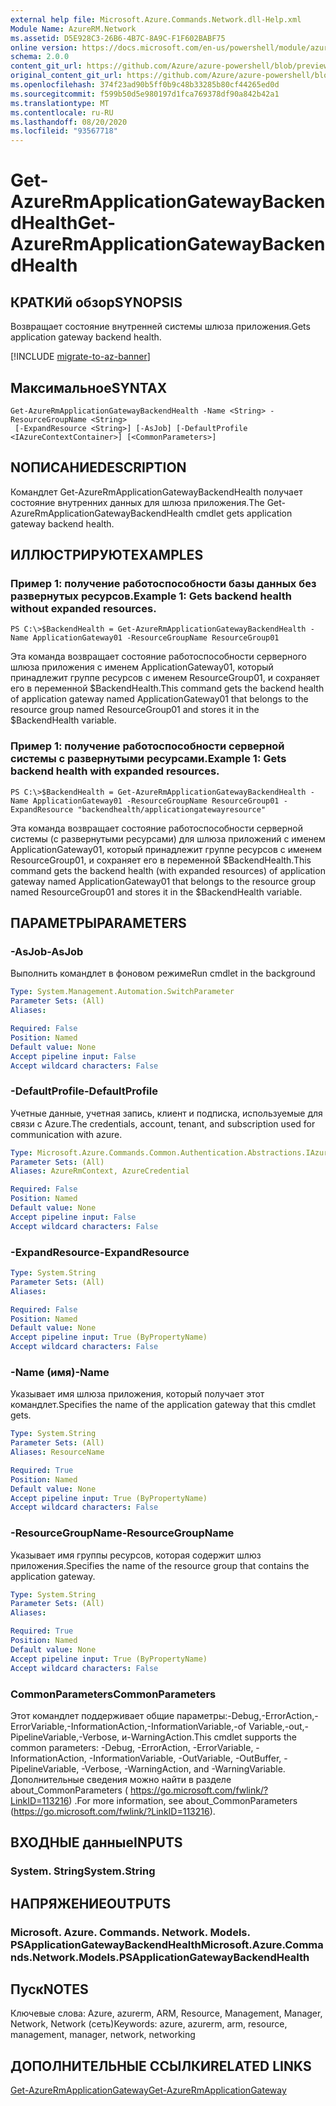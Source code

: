 ```yaml
---
external help file: Microsoft.Azure.Commands.Network.dll-Help.xml
Module Name: AzureRM.Network
ms.assetid: D5E928C3-26B6-4B7C-8A9C-F1F602BABF75
online version: https://docs.microsoft.com/en-us/powershell/module/azurerm.network/get-azurermapplicationgatewaybackendhealth
schema: 2.0.0
content_git_url: https://github.com/Azure/azure-powershell/blob/preview/src/ResourceManager/Network/Commands.Network/help/Get-AzureRmApplicationGatewayBackendHealth.md
original_content_git_url: https://github.com/Azure/azure-powershell/blob/preview/src/ResourceManager/Network/Commands.Network/help/Get-AzureRmApplicationGatewayBackendHealth.md
ms.openlocfilehash: 374f23ad90b5ff0b9c48b33285b80cf44265ed0d
ms.sourcegitcommit: f599b50d5e980197d1fca769378df90a842b42a1
ms.translationtype: MT
ms.contentlocale: ru-RU
ms.lasthandoff: 08/20/2020
ms.locfileid: "93567718"
---
```

# <span data-ttu-id="ee9ff-101">Get-AzureRmApplicationGatewayBackendHealth</span><span class="sxs-lookup"><span data-stu-id="ee9ff-101">Get-AzureRmApplicationGatewayBackendHealth</span></span>

## <span data-ttu-id="ee9ff-102">КРАТКИй обзор</span><span class="sxs-lookup"><span data-stu-id="ee9ff-102">SYNOPSIS</span></span>
<span data-ttu-id="ee9ff-103">Возвращает состояние внутренней системы шлюза приложения.</span><span class="sxs-lookup"><span data-stu-id="ee9ff-103">Gets application gateway backend health.</span></span>

[!INCLUDE [migrate-to-az-banner](../../includes/migrate-to-az-banner.md)]

## <span data-ttu-id="ee9ff-104">Максимальное</span><span class="sxs-lookup"><span data-stu-id="ee9ff-104">SYNTAX</span></span>

```
Get-AzureRmApplicationGatewayBackendHealth -Name <String> -ResourceGroupName <String>
 [-ExpandResource <String>] [-AsJob] [-DefaultProfile <IAzureContextContainer>] [<CommonParameters>]
```

## <span data-ttu-id="ee9ff-105">NОПИСАНИЕ</span><span class="sxs-lookup"><span data-stu-id="ee9ff-105">DESCRIPTION</span></span>
<span data-ttu-id="ee9ff-106">Командлет Get-AzureRmApplicationGatewayBackendHealth получает состояние внутренних данных для шлюза приложения.</span><span class="sxs-lookup"><span data-stu-id="ee9ff-106">The Get-AzureRmApplicationGatewayBackendHealth cmdlet gets application gateway backend health.</span></span>

## <span data-ttu-id="ee9ff-107">ИЛЛЮСТРИРУЮТ</span><span class="sxs-lookup"><span data-stu-id="ee9ff-107">EXAMPLES</span></span>

### <span data-ttu-id="ee9ff-108">Пример 1: получение работоспособности базы данных без развернутых ресурсов.</span><span class="sxs-lookup"><span data-stu-id="ee9ff-108">Example 1: Gets backend health without expanded resources.</span></span>
```
PS C:\>$BackendHealth = Get-AzureRmApplicationGatewayBackendHealth -Name ApplicationGateway01 -ResourceGroupName ResourceGroup01
```

<span data-ttu-id="ee9ff-109">Эта команда возвращает состояние работоспособности серверного шлюза приложения с именем ApplicationGateway01, который принадлежит группе ресурсов с именем ResourceGroup01, и сохраняет его в переменной $BackendHealth.</span><span class="sxs-lookup"><span data-stu-id="ee9ff-109">This command gets the backend health of application gateway named ApplicationGateway01 that belongs to the resource group named ResourceGroup01 and stores it in the $BackendHealth variable.</span></span>

### <span data-ttu-id="ee9ff-110">Пример 1: получение работоспособности серверной системы с развернутыми ресурсами.</span><span class="sxs-lookup"><span data-stu-id="ee9ff-110">Example 1: Gets backend health with expanded resources.</span></span>
```
PS C:\>$BackendHealth = Get-AzureRmApplicationGatewayBackendHealth -Name ApplicationGateway01 -ResourceGroupName ResourceGroup01 -ExpandResource "backendhealth/applicationgatewayresource"
```

<span data-ttu-id="ee9ff-111">Эта команда возвращает состояние работоспособности серверной системы (с развернутыми ресурсами) для шлюза приложений с именем ApplicationGateway01, который принадлежит группе ресурсов с именем ResourceGroup01, и сохраняет его в переменной $BackendHealth.</span><span class="sxs-lookup"><span data-stu-id="ee9ff-111">This command gets the backend health (with expanded resources) of application gateway named ApplicationGateway01 that belongs to the resource group named ResourceGroup01 and stores it in the $BackendHealth variable.</span></span>

## <span data-ttu-id="ee9ff-112">ПАРАМЕТРЫ</span><span class="sxs-lookup"><span data-stu-id="ee9ff-112">PARAMETERS</span></span>

### <span data-ttu-id="ee9ff-113">-AsJob</span><span class="sxs-lookup"><span data-stu-id="ee9ff-113">-AsJob</span></span>
<span data-ttu-id="ee9ff-114">Выполнить командлет в фоновом режиме</span><span class="sxs-lookup"><span data-stu-id="ee9ff-114">Run cmdlet in the background</span></span>

```yaml
Type: System.Management.Automation.SwitchParameter
Parameter Sets: (All)
Aliases:

Required: False
Position: Named
Default value: None
Accept pipeline input: False
Accept wildcard characters: False
```

### <span data-ttu-id="ee9ff-115">-DefaultProfile</span><span class="sxs-lookup"><span data-stu-id="ee9ff-115">-DefaultProfile</span></span>
<span data-ttu-id="ee9ff-116">Учетные данные, учетная запись, клиент и подписка, используемые для связи с Azure.</span><span class="sxs-lookup"><span data-stu-id="ee9ff-116">The credentials, account, tenant, and subscription used for communication with azure.</span></span>

```yaml
Type: Microsoft.Azure.Commands.Common.Authentication.Abstractions.IAzureContextContainer
Parameter Sets: (All)
Aliases: AzureRmContext, AzureCredential

Required: False
Position: Named
Default value: None
Accept pipeline input: False
Accept wildcard characters: False
```

### <span data-ttu-id="ee9ff-117">-ExpandResource</span><span class="sxs-lookup"><span data-stu-id="ee9ff-117">-ExpandResource</span></span>
```yaml
Type: System.String
Parameter Sets: (All)
Aliases:

Required: False
Position: Named
Default value: None
Accept pipeline input: True (ByPropertyName)
Accept wildcard characters: False
```

### <span data-ttu-id="ee9ff-118">-Name (имя)</span><span class="sxs-lookup"><span data-stu-id="ee9ff-118">-Name</span></span>
<span data-ttu-id="ee9ff-119">Указывает имя шлюза приложения, который получает этот командлет.</span><span class="sxs-lookup"><span data-stu-id="ee9ff-119">Specifies the name of the application gateway that this cmdlet gets.</span></span>

```yaml
Type: System.String
Parameter Sets: (All)
Aliases: ResourceName

Required: True
Position: Named
Default value: None
Accept pipeline input: True (ByPropertyName)
Accept wildcard characters: False
```

### <span data-ttu-id="ee9ff-120">-ResourceGroupName</span><span class="sxs-lookup"><span data-stu-id="ee9ff-120">-ResourceGroupName</span></span>
<span data-ttu-id="ee9ff-121">Указывает имя группы ресурсов, которая содержит шлюз приложения.</span><span class="sxs-lookup"><span data-stu-id="ee9ff-121">Specifies the name of the resource group that contains the application gateway.</span></span>

```yaml
Type: System.String
Parameter Sets: (All)
Aliases:

Required: True
Position: Named
Default value: None
Accept pipeline input: True (ByPropertyName)
Accept wildcard characters: False
```

### <span data-ttu-id="ee9ff-122">CommonParameters</span><span class="sxs-lookup"><span data-stu-id="ee9ff-122">CommonParameters</span></span>
<span data-ttu-id="ee9ff-123">Этот командлет поддерживает общие параметры:-Debug,-ErrorAction,-ErrorVariable,-InformationAction,-InformationVariable,-of Variable,-out,-PipelineVariable,-Verbose, и-WarningAction.</span><span class="sxs-lookup"><span data-stu-id="ee9ff-123">This cmdlet supports the common parameters: -Debug, -ErrorAction, -ErrorVariable, -InformationAction, -InformationVariable, -OutVariable, -OutBuffer, -PipelineVariable, -Verbose, -WarningAction, and -WarningVariable.</span></span> <span data-ttu-id="ee9ff-124">Дополнительные сведения можно найти в разделе about_CommonParameters ( https://go.microsoft.com/fwlink/?LinkID=113216) .</span><span class="sxs-lookup"><span data-stu-id="ee9ff-124">For more information, see about_CommonParameters (https://go.microsoft.com/fwlink/?LinkID=113216).</span></span>

## <span data-ttu-id="ee9ff-125">ВХОДНЫЕ данные</span><span class="sxs-lookup"><span data-stu-id="ee9ff-125">INPUTS</span></span>

### <span data-ttu-id="ee9ff-126">System. String</span><span class="sxs-lookup"><span data-stu-id="ee9ff-126">System.String</span></span>

## <span data-ttu-id="ee9ff-127">НАПРЯЖЕНИЕ</span><span class="sxs-lookup"><span data-stu-id="ee9ff-127">OUTPUTS</span></span>

### <span data-ttu-id="ee9ff-128">Microsoft. Azure. Commands. Network. Models. PSApplicationGatewayBackendHealth</span><span class="sxs-lookup"><span data-stu-id="ee9ff-128">Microsoft.Azure.Commands.Network.Models.PSApplicationGatewayBackendHealth</span></span>

## <span data-ttu-id="ee9ff-129">Пуск</span><span class="sxs-lookup"><span data-stu-id="ee9ff-129">NOTES</span></span>
<span data-ttu-id="ee9ff-130">Ключевые слова: Azure, azurerm, ARM, Resource, Management, Manager, Network, Network (сеть)</span><span class="sxs-lookup"><span data-stu-id="ee9ff-130">Keywords: azure, azurerm, arm, resource, management, manager, network, networking</span></span>

## <span data-ttu-id="ee9ff-131">ДОПОЛНИТЕЛЬНЫЕ ССЫЛКИ</span><span class="sxs-lookup"><span data-stu-id="ee9ff-131">RELATED LINKS</span></span>

[<span data-ttu-id="ee9ff-132">Get-AzureRmApplicationGateway</span><span class="sxs-lookup"><span data-stu-id="ee9ff-132">Get-AzureRmApplicationGateway</span></span>](./Get-AzureRmApplicationGateway.md)


